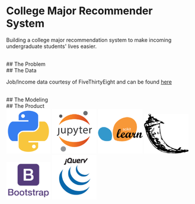 # College Major Recommender System

Building a college major recommendation system to make incoming undergraduate students' lives easier.

<br>
## The Problem
<br>
## The Data

Job/Income data courtesy of FiveThirtyEight and can be found [here](https://github.com/fivethirtyeight/data/tree/master/college-majors)

<br>
## The Modeling

<br>
## The Product

<br>


<img src="images/logos/python.png" width="120">
<img src="images/logos/jupyter.png" width="120">
<img src="images/logos/sklearn.png" width="120">
<img src="images/logos/flask.png" width="120">
<img src="images/logos/bootstrap.png" width="120">
<img src="images/logos/jquery.png" width="120">
